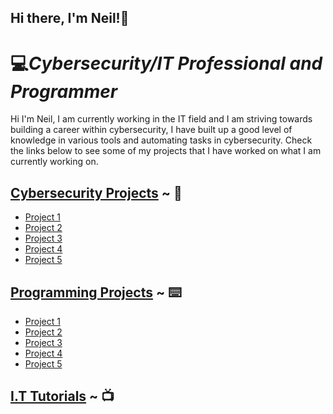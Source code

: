 ## Hi there, I'm Neil!👋

<!--
**Glocken73/Glocken73** is a ✨ _special_ ✨ repository because its `README.md` (this file) appears on your GitHub profile.
<h></h>
Here are some ideas to get you started:

- 🔭 I’m currently working on ...
- 🌱 I’m currently learning ...
- 👯 I’m looking to collaborate on ...
- 🤔 I’m looking for help with ...
- 💬 Ask me about ...
- 📫 How to reach me: ...
- 😄 Pronouns: ...
- ⚡ Fun fact: ...
-->

# :computer:***Cybersecurity/IT Professional and Programmer***

Hi I'm Neil, I am currently working in the IT field and I am striving towards building a career within cybersecurity, I have built up a good level of knowledge in various tools and automating tasks in cybersecurity. Check the links below to see some of my projects that I have worked on what I am currently working on.

## [Cybersecurity Projects](https://pages.github.com/) ~ 💼
* [Project 1](https://pages.github.com/)
* [Project 2](https://pages.github.com/)
* [Project 3](https://pages.github.com/)
* [Project 4](https://pages.github.com/)
* [Project 5](https://pages.github.com/)

## [Programming Projects](https://pages.github.com/) ~ ⌨️
* [Project 1](https://pages.github.com/)
* [Project 2](https://pages.github.com/)
* [Project 3](https://pages.github.com/)
* [Project 4](https://pages.github.com/)
* [Project 5](https://pages.github.com/)

## [I.T Tutorials](https://pages.github.com/) ~ 📺


